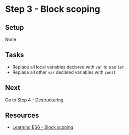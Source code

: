 # Step 3 - Block scoping

## Setup

None

## Tasks

- Replace all local variables declared with `var` to use `let`
- Replace all other `var` declared variables with `const`

## Next

Go to [Step 4 - Destructuring](../04-destructuring/).

## Resources

- [Learning ES6 - Block scoping](http://www.benmvp.com/learning-es6-block-level-scoping-let-const/)
